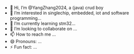 - 👋 Hi, I’m @YangZhang2024, a (java) crud boy
- 👀 I’m interested in singlechip, embedded, iot and software programming...
- 🌱 I’m currently learning stm32...
- 💞️ I’m looking to collaborate on ...
- 📫 How to reach me ...
- 😄 Pronouns: ...
- ⚡ Fun fact: ...

<!---
YangZhang2024/YangZhang2024 is a ✨ special ✨ repository because its `README.md` (this file) appears on your GitHub profile.
You can click the Preview link to take a look at your changes.
--->
